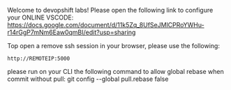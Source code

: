 Welcome to devopshift labs!
Please open the following link to configure your ONLINE VSCODE:
https://docs.google.com/document/d/11k5Zq_8UfSeJMlCPRoYWHu-r14rGgP7mNm6Eaw0qmBI/edit?usp=sharing

Top open a remove ssh session in your browser,
please use the following:

~~~
http://REMOTEIP:5000
~~~

please run on your CLI the following command to allow global rebase when commit without pull:
git config --global pull.rebase false
